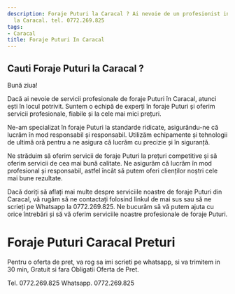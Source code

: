 ```yaml
---
description: Foraje Puturi la Caracal ? Ai nevoie de un profesionist in Foraje Puturi
  la Caracal. tel. 0772.269.825
tags:
- Caracal
title: Foraje Puturi In Caracal
---
```



## Cauti Foraje Puturi la Caracal ?

Bună ziua!

Dacă ai nevoie de servicii profesionale de foraje Puturi în Caracal, atunci ești în locul potrivit. Suntem o echipă de experți în foraje Puturi și oferim servicii profesionale, fiabile și la cele mai mici prețuri.

Ne-am specializat în foraje Puturi la standarde ridicate, asigurându-ne că lucrăm în mod responsabil și responsabil. Utilizăm echipamente și tehnologii de ultimă oră pentru a ne asigura că lucrăm cu precizie și în siguranță.

Ne străduim să oferim servicii de foraje Puturi la prețuri competitive și să oferim servicii de cea mai bună calitate. Ne asigurăm că lucrăm în mod profesional și responsabil, astfel încât să putem oferi clienților noștri cele mai bune rezultate.

Dacă doriți să aflați mai multe despre serviciile noastre de foraje Puturi din Caracal, vă rugăm să ne contactați folosind linkul de mai sus sau să ne scrieți pe Whatsapp la 0772.269.825. Ne bucurăm să vă putem ajuta cu orice întrebări și să vă oferim serviciile noastre profesionale de foraje Puturi.

# Foraje Puturi Caracal Preturi
Pentru o oferta de pret, va rog sa imi scrieti pe whatsapp, si va trimitem in 30 min, Gratuit si fara Obligatii Oferta de Pret.

Tel. 0772.269.825
Whatsapp. 0772.269.825
